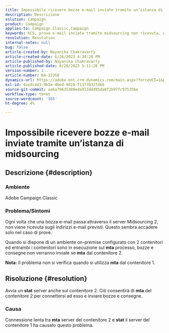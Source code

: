 ```yaml
---
title: Impossibile ricevere bozze e-mail inviate tramite un’istanza di midsourcing
description: Descrizione
solution: Campaign
product: Campaign
applies-to: Campaign Classic,Campaign
keywords: KCS, prova e-mail inviata tramite midsourcing non ricevuta, ACC, campaign classic
resolution: Resolution
internal-notes: null
bug: false
article-created-by: Nayanika Chakravarty
article-created-date: 6/26/2023 4:34:28 PM
article-published-by: Nayanika Chakravarty
article-published-date: 6/28/2023 5:11:28 PM
version-number: 1
article-number: KA-22350
dynamics-url: https://adobe-ent.crm.dynamics.com/main.aspx?forceUCI=1&pagetype=entityrecord&etn=knowledgearticle&id=f2028650-3f14-ee11-8f6e-6045bd006239
exl-id: 4cedc4d3-9b1e-4bed-9d10-71377032fdb9
source-git-commit: aa6a79635380eda913ddd95da0f2b97fc975356e
workflow-type: tm+mt
source-wordcount: '165'
ht-degree: 4%

---
```


# Impossibile ricevere bozze e-mail inviate tramite un’istanza di midsourcing

## Descrizione {#description}


### Ambiente

Adobe Campaign Classic

### Problema/Sintomi

Ogni volta che una bozza e-mail passa attraverso il server Midsourcing 2, non viene ricevuta sugli indirizzi e-mail previsti. Questo sembra accadere solo nel caso di prove.

Quando si dispone di un ambiente on-premise configurato con 2 contenitori ed entrambi i contenitori sono in esecuzione sul <b>mta</b> processo, bozze e consegne non verranno inviate se <b>mta</b> dal contenitore 2.

<b>Nota:</b> Il problema non si verifica quando si utilizza <b>mta</b> dal contenitore 1.


## Risoluzione {#resolution}


Avvia un <b>stat</b> server anche sul contenitore 2. Ciò consentirà di <b>mta</b> del contenitore 2 per connettersi ad esso e inviare bozze e consegne.

### Causa

Connessione lenta tra <b>mta</b> server del contenitore 2 e <b>stat</b> il server del contenitore 1 ha causato questo problema.
